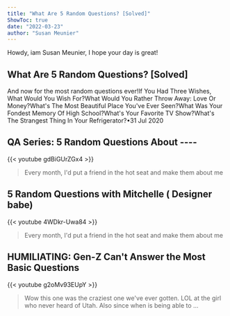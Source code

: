 ```yaml
---
title: "What Are 5 Random Questions? [Solved]"
ShowToc: true 
date: "2022-03-23"
author: "Susan Meunier" 
---
```


Howdy, iam Susan Meunier, I hope your day is great!
## What Are 5 Random Questions? [Solved]
And now
for the most random questions ever!If You Had Three Wishes, What Would You Wish For?What Would You Rather Throw Away: Love Or Money?What's The Most Beautiful Place You've Ever Seen?What Was Your Fondest Memory Of High School?What's Your Favorite TV Show?What's The Strangest Thing In Your Refrigerator?•31 Jul 2020

## QA Series: 5 Random Questions About ----
{{< youtube gdBiGUrZGx4 >}}
>Every month, I'd put a friend in the hot seat and make them about me 

## 5 Random Questions with Mitchelle ( Designer babe)
{{< youtube 4WDkr-Uwa84 >}}
>Every month, I'd put a friend in the hot seat and make them about me 

## HUMILIATING: Gen-Z Can't Answer the Most Basic Questions
{{< youtube g2oMv93EUpY >}}
>Wow this one was the craziest one we've ever gotten. LOL at the girl who never heard of Utah. Also since when is being able to ...

